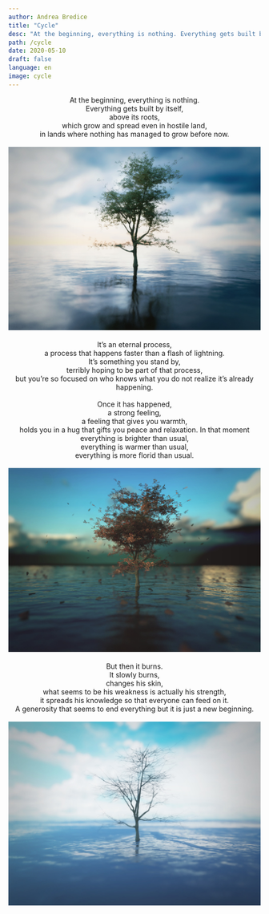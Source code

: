 ```yaml
---
author: Andrea Bredice
title: "Cycle"
desc: "At the beginning, everything is nothing. Everything gets built by itself, above its roots, which grow and spread even in hostile land, in lands where nothing has managed to grow before now."
path: /cycle
date: 2020-05-10
draft: false
language: en
image: cycle
---
```

<div style="text-align:center">
At the beginning, everything is nothing.
<br/>
Everything gets built by itself,
<br/>
above its roots,
<br/>
which grow and spread even in hostile land,
<br/>
in lands where nothing has managed to grow before now.
<br/>
<br/>
<img src='../../images/cycle_1.jpg'/>
<br/>
<br/>
It’s an eternal process,
<br/>
a process that happens faster than a flash of lightning.
<br/>
It’s something you stand by,
<br/>
terribly hoping to be part of that process,
<br/>
but you’re so focused on who knows what you do not realize it’s already happening.
<br/>
<br/>
Once it has happened,
<br/> a strong feeling,
<br/>
a feeling that gives you warmth,
<br/>
holds you in a hug that gifts you peace and relaxation.
In that moment everything is brighter than usual,
<br/>
everything is warmer than usual,
<br/>
everything is more florid than usual.
<br/>
<br/>
<img src='../../images/cycle_2.jpg'/>
<br/>
<br/>
But then it burns.
<br/>
It slowly burns,
<br/>
changes his skin,
<br/>
what seems to be his weakness is actually his strength,
<br/>
it spreads his knowledge so that everyone can feed on it.
<br/>
A generosity that seems to end everything but it is just a new beginning.
<br/>
<br/>
<img src='../../images/cycle_3.jpg'/>
</div>